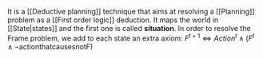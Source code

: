 It is a [[Deductive planning]] technique that aims at resolving a [[Planning]] problem as a [[First order logic]] deduction.
It maps the world in [[State|states]] and the first one is called __situation__.
In order to resolve the Frame problem, we add to each state an extra axiom:
$F^{t+1} \Leftrightarrow Action^t \wedge (F^t \wedge \neg \text{actionthatcausesnotF})$
